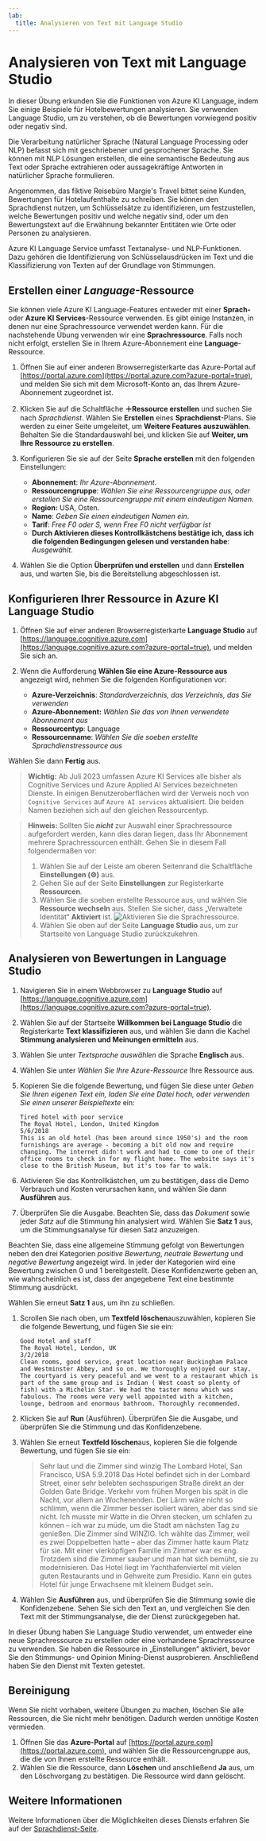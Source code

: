 ```yaml
---
lab:
  title: Analysieren von Text mit Language Studio
---
```


# Analysieren von Text mit Language Studio

In dieser Übung erkunden Sie die Funktionen von Azure KI Language, indem Sie einige Beispiele für Hotelbewertungen analysieren. Sie verwenden Language Studio, um zu verstehen, ob die Bewertungen vorwiegend positiv oder negativ sind.

Die Verarbeitung natürlicher Sprache (Natural Language Processing oder NLP) befasst sich mit geschriebener und gesprochener Sprache. Sie können mit NLP Lösungen erstellen, die eine semantische Bedeutung aus Text oder Sprache extrahieren oder aussagekräftige Antworten in natürlicher Sprache formulieren.

Angenommen, das fiktive Reisebüro Margie's Travel bittet seine Kunden, Bewertungen für Hotelaufenthalte zu schreiben. Sie können den Sprachdienst nutzen, um Schlüsselsätze zu identifizieren, um festzustellen, welche Bewertungen positiv und welche negativ sind, oder um den Bewertungstext auf die Erwähnung bekannter Entitäten wie Orte oder Personen zu analysieren.

Azure KI Language Service umfasst Textanalyse- und NLP-Funktionen. Dazu gehören die Identifizierung von Schlüsselausdrücken im Text und die Klassifizierung von Texten auf der Grundlage von Stimmungen.

## Erstellen einer *Language*-Ressource

Sie können viele Azure KI Language-Features entweder mit einer **Sprach-** oder **Azure KI Services**-Ressource verwenden. Es gibt einige Instanzen, in denen nur eine Sprachressource verwendet werden kann. Für die nachstehende Übung verwenden wir eine **Sprachressource**. Falls noch nicht erfolgt, erstellen Sie in Ihrem Azure-Abonnement eine **Language**-Ressource.

1. Öffnen Sie auf einer anderen Browserregisterkarte das Azure-Portal auf [https://portal.azure.com](https://portal.azure.com?azure-portal=true), und melden Sie sich mit dem Microsoft-Konto an, das Ihrem Azure-Abonnement zugeordnet ist.

1. Klicken Sie auf die Schaltfläche **&#65291;Ressource erstellen** und suchen Sie nach *Sprachdienst*. Wählen Sie **Erstellen** eines **Sprachdienst**-Plans. Sie werden zu einer Seite umgeleitet, um **Weitere Features auszuwählen**. Behalten Sie die Standardauswahl bei, und klicken Sie auf **Weiter, um Ihre Ressource zu erstellen**. 

1. Konfigurieren Sie sie auf der Seite **Sprache erstellen** mit den folgenden Einstellungen:
    - **Abonnement**: *Ihr Azure-Abonnement*.
    - **Ressourcengruppe**: *Wählen Sie eine Ressourcengruppe aus, oder erstellen Sie eine Ressourcengruppe mit einem eindeutigen Namen*.
    - **Region:** USA, Osten.
    - **Name**: *Geben Sie einen eindeutigen Namen ein*.
    - **Tarif**: *Free F0 oder S, wenn Free F0 nicht verfügbar ist*
    - **Durch Aktivieren dieses Kontrollkästchens bestätige ich, dass ich die folgenden Bedingungen gelesen und verstanden habe**: *Ausgewählt*.

1. Wählen Sie die Option **Überprüfen und erstellen** und dann **Erstellen** aus, und warten Sie, bis die Bereitstellung abgeschlossen ist.

## Konfigurieren Ihrer Ressource in Azure KI Language Studio

1. Öffnen Sie auf einer anderen Browserregisterkarte **Language Studio** auf [https://language.cognitive.azure.com](https://language.cognitive.azure.com?azure-portal=true), und melden Sie sich an.

1. Wenn die Aufforderung **Wählen Sie eine Azure-Ressource aus** angezeigt wird, nehmen Sie die folgenden Konfigurationen vor:
    - **Azure-Verzeichnis**: *Standardverzeichnis, das Verzeichnis, das Sie verwenden*
    - **Azure-Abonnement:** *Wählen Sie das von Ihnen verwendete Abonnement aus*
    - **Ressourcentyp**: Language
    - **Ressourcenname**: *Wählen Sie die soeben erstellte Sprachdienstressource aus*

Wählen Sie dann **Fertig** aus.

> **Wichtig:** Ab Juli 2023 umfassen Azure KI Services alle bisher als Cognitive Services und Azure Applied AI Services bezeichneten Dienste. In einigen Benutzeroberflächen wird der Verweis noch von `Cognitive Services` auf `Azure AI services` aktualisiert. Die beiden Namen beziehen sich auf den gleichen Ressourcentyp.

> **Hinweis:** Sollten Sie ***nicht*** zur Auswahl einer Sprachressource aufgefordert werden, kann dies daran liegen, dass Ihr Abonnement mehrere Sprachressourcen enthält. Gehen Sie in diesem Fall folgendermaßen vor:
> 1. Wählen Sie auf der Leiste am oberen Seitenrand die Schaltfläche **Einstellungen (&#9881;)** aus. 
> 1. Gehen Sie auf der Seite **Einstellungen** zur Registerkarte **Ressourcen**.
> 1. Wählen Sie die soeben erstellte Ressource aus, und wählen Sie **Ressource wechseln** aus. Stellen Sie sicher, dass „Verwaltete Identität“ **Aktiviert** ist.
> ![Aktivieren Sie die Sprachressource.](media/analyze-text-language-service/language-resource-enabled.png)
> 1. Wählen Sie oben auf der Seite **Language Studio** aus, um zur Startseite von Language Studio zurückzukehren.

## Analysieren von Bewertungen in Language Studio

1. Navigieren Sie in einem Webbrowser zu **Language Studio** auf [https://language.cognitive.azure.com](https://language.cognitive.azure.com?azure-portal=true).

1. Wählen Sie auf der Startseite **Willkommen bei Language Studio** die Registerkarte **Text klassifizieren** aus, und wählen Sie dann die Kachel **Stimmung analysieren und Meinungen ermitteln** aus.

1. Wählen Sie unter *Textsprache auswählen* die Sprache **Englisch** aus.

1. Wählen Sie unter *Wählen Sie Ihre Azure-Ressource* Ihre Ressource aus.

1. Kopieren Sie die folgende Bewertung, und fügen Sie diese unter *Geben Sie Ihren eigenen Text ein, laden Sie eine Datei hoch, oder verwenden Sie einen unserer Beispieltexte* ein:

    ```
    Tired hotel with poor service
    The Royal Hotel, London, United Kingdom
    5/6/2018
    This is an old hotel (has been around since 1950's) and the room furnishings are average - becoming a bit old now and require changing. The internet didn't work and had to come to one of their office rooms to check in for my flight home. The website says it's close to the British Museum, but it's too far to walk.
    ```

1. Aktivieren Sie das Kontrollkästchen, um zu bestätigen, dass die Demo Verbrauch und Kosten verursachen kann, und wählen Sie dann **Ausführen** aus.

1. Überprüfen Sie die Ausgabe. Beachten Sie, dass das *Dokument* sowie jeder *Satz* auf die Stimmung hin analysiert wird. Wählen Sie **Satz 1** aus, um die Stimmungsanalyse für diesen Satz anzuzeigen. 

Beachten Sie, dass eine allgemeine Stimmung gefolgt von Bewertungen neben den drei Kategorien *positive Bewertung*, *neutrale Bewertung* und *negative Bewertung* angezeigt wird. In jeder der Kategorien wird eine Bewertung zwischen 0 und 1 bereitgestellt. Diese Konfidenzwerte geben an, wie wahrscheinlich es ist, dass der angegebene Text eine bestimmte Stimmung ausdrückt. 

Wählen Sie erneut **Satz 1** aus, um ihn zu schließen.

1. Scrollen Sie nach oben, um **Textfeld löschen**auszuwählen, kopieren Sie die folgende Bewertung, und fügen Sie sie ein:

    ```
    Good Hotel and staff
    The Royal Hotel, London, UK
    3/2/2018
    Clean rooms, good service, great location near Buckingham Palace and Westminster Abbey, and so on. We thoroughly enjoyed our stay. The courtyard is very peaceful and we went to a restaurant which is part of the same group and is Indian ( West coast so plenty of fish) with a Michelin Star. We had the taster menu which was fabulous. The rooms were very well appointed with a kitchen, lounge, bedroom and enormous bathroom. Thoroughly recommended.
    ```
    
    
1. Klicken Sie auf **Run** (Ausführen). Überprüfen Sie die Ausgabe, und überprüfen Sie die Stimmung und das Konfidenzebene.

1. Wählen Sie erneut **Textfeld löschen**aus, kopieren Sie die folgende Bewertung, und fügen Sie sie ein:

    >Sehr laut und die Zimmer sind winzig The Lombard Hotel, San Francisco, USA 5.9.2018 Das Hotel befindet sich in der Lombard Street, einer sehr belebten sechsspurigen Straße direkt an der Golden Gate Bridge. Verkehr vom frühen Morgen bis spät in die Nacht, vor allem an Wochenenden. Der Lärm wäre nicht so schlimm, wenn die Zimmer besser isoliert wären, aber das sind sie nicht. Ich musste mir Watte in die Ohren stecken, um schlafen zu können – ich war zu müde, um die Stadt am nächsten Tag zu genießen. Die Zimmer sind WINZIG. Ich wählte das Zimmer, weil es zwei Doppelbetten hatte – aber das Zimmer hatte kaum Platz für sie. Mit einer vierköpfigen Familie im Zimmer war es eng. Trotzdem sind die Zimmer sauber und man hat sich bemüht, sie zu modernisieren. Das Hotel liegt im Yachthafenviertel mit vielen guten Restaurants und in Gehweite zum Presidio. Kann ein gutes Hotel für junge Erwachsene mit kleinem Budget sein.

1. Wählen Sie **Ausführen** aus, und überprüfen Sie die Stimmung sowie die Konfidenzebene. Sehen Sie sich den Text an, und vergleichen Sie den Text mit der Stimmungsanalyse, die der Dienst zurückgegeben hat.

In dieser Übung haben Sie Language Studio verwendet, um entweder eine neue Sprachressource zu erstellen oder eine vorhandene Sprachressource zu verwenden. Sie haben die Ressource in „Einstellungen“ aktiviert, bevor Sie den Stimmungs- und Opinion Mining-Dienst ausprobieren. Anschließend haben Sie den Dienst mit Texten getestet.

## Bereinigung

Wenn Sie nicht vorhaben, weitere Übungen zu machen, löschen Sie alle Ressourcen, die Sie nicht mehr benötigen. Dadurch werden unnötige Kosten vermieden.

1. Öffnen Sie das **Azure-Portal** auf [https://portal.azure.com](https://portal.azure.com), und wählen Sie die Ressourcengruppe aus, die die von Ihnen erstellte Ressource enthält.
1. Wählen Sie die Ressource, dann **Löschen** und anschließend **Ja** aus, um den Löschvorgang zu bestätigen. Die Ressource wird dann gelöscht.

## Weitere Informationen

Weitere Informationen über die Möglichkeiten dieses Diensts erfahren Sie auf der [Sprachdienst-Seite](https://learn.microsoft.com/azure/ai-services/language-service/overview).
